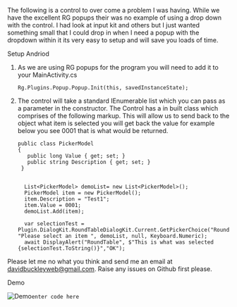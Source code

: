 

The following is a control to over come a problem I was having. While we have the excellent RG popups their 
was no example of using a drop down with the control. I had look at input kit and others but I just wanted
something small that I could drop in when I need a popup with the dropdown within it its very easy to setup 
and will save you loads of time.


Setup Andriod
1. As we are using RG popups for the program you will need to add it to your MainActivity.cs

       Rg.Plugins.Popup.Popup.Init(this, savedInstanceState);



2. The control will take a standard IEnumerable list which you can pass as a parameter in the constructor. The 
Control has a in built class which comprises of the following markup. This will allow us to send back to the object
what item is selected you will get back the value for example below you see 0001 that is what would be returned.

       public class PickerModel
       {
          public long Value { get; set; }
          public string Description { get; set; }
        }
 

         List<PickerModel> demoList= new List<PickerModel>();
         PickerModel item = new PickerModel();
         item.Description = "Test1";
         item.Value = 0001;
         demoList.Add(item);

         var selectionTest = Plugin.DialogKit.RoundTableDialogKit.Current.GetPickerChoice("RoundTable", "Please select an item ", demoList, null, Keyboard.Numeric);
         await DisplayAlert("RoundTable", $"This is what was selected {selectionTest.ToString()}","OK");

Please let me no what you think and send me an email at davidbuckleyweb@gmail.com. Raise any issues on Github first please.

Demo 

 ![Demo](https://i.imgur.com/UbuJcpE.gif)`enter code here`
